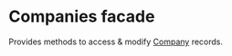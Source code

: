 # Companies facade

Provides methods to access & modify [Company](../models4companies/company.md) records.